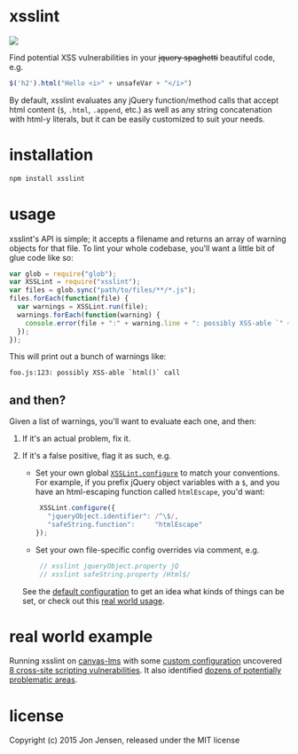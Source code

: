 # xsslint

[<img src="https://travis-ci.org/jenseng/xsslint.svg" />](http://travis-ci.org/jenseng/xsslint)

Find potential XSS vulnerabilities in your ~~jquery spaghetti~~ beautiful
code, e.g.

```javascript
$('h2').html("Hello <i>" + unsafeVar + "</i>")
```

By default, xsslint evaluates any jQuery function/method calls that accept
html content (`$`, `.html`, `.append`, etc.) as well as any string
concatenation with html-y literals, but it can be easily customized to
suit your needs.

# installation

```bash
npm install xsslint
```

# usage

xsslint's API is simple; it accepts a filename and returns an array of
warning objects for that file. To lint your whole codebase, you'll want a
little bit of glue code like so:

```javascript
var glob = require("glob");
var XSSLint = require("xsslint");
var files = glob.sync("path/to/files/**/*.js");
files.forEach(function(file) {
  var warnings = XSSLint.run(file);
  warnings.forEach(function(warning) {
    console.error(file + ":" + warning.line + ": possibly XSS-able `" + warning.method + "` call");
  });
});
```

This will print out a bunch of warnings like:

```
foo.js:123: possibly XSS-able `html()` call
```

## and then?

Given a list of warnings, you'll want to evaluate each one, and then:

1. If it's an actual problem, fix it.
2. If it's a false positive, flag it as such, e.g.
   * Set your own global [`XSSLint.configure`](https://github.com/jenseng/xsslint/blob/931bd637/main.js#L20) to match your conventions.
     For example, if you prefix jQuery object variables with a `$`, and
     you have an html-escaping function called `htmlEscape`, you'd want:

     ```javascript
      XSSLint.configure({
        "jqueryObject.identifier": /^\$/,
        "safeString.function":     "htmlEscape"
     });
     ```
   * Set your own file-specific config overrides via comment, e.g.

     ```javascript
      // xsslint jqueryObject.property jQ
      // xsslint safeString.property /Html$/
     ```

   See the [default configuration](https://github.com/jenseng/xsslint/blob/931bd637/main.js#L20) to get an idea what kinds of things
   can be set, or check out this [real world usage](https://github.com/instructure/canvas-lms/commit/70cdc92bdb992e5c207d62dcdc0224e117c2fac0).


# real world example

Running xsslint on [canvas-lms](https://github.com/instructure/canvas-lms)
with some [custom configuration](https://github.com/instructure/canvas-lms/blob/70cdc92bdb992e5c207d62dcdc0224e117c2fac0/script/xsslint.js#L6)
uncovered [8 cross-site scripting vulnerabilities](https://github.com/instructure/canvas-lms/compare/37a97e7e2fb07959272894f552e96605e4060087...426fc9b1e88743f2a162f20f2785660637573731).
It also identified [dozens of potentially problematic areas](https://github.com/instructure/canvas-lms/commit/70cdc92bdb992e5c207d62dcdc0224e117c2fac0).

# license

Copyright (c) 2015 Jon Jensen, released under the MIT license
